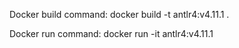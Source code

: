 Docker build command: docker build -t antlr4:v4.11.1 .

Docker run command: docker run -it antlr4:v4.11.1
